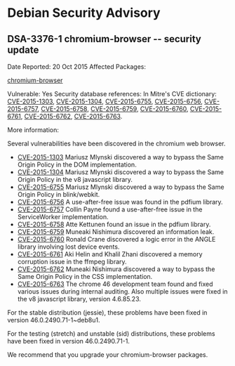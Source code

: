 
Debian Security Advisory
========================


DSA-3376-1 chromium-browser -- security update
----------------------------------------------



Date Reported:
20 Oct 2015
Affected Packages:

[chromium-browser](https://packages.debian.org/src:chromium-browser)

Vulnerable:
Yes
Security database references:
In Mitre's CVE dictionary: [CVE-2015-1303](https://security-tracker.debian.org/tracker/CVE-2015-1303), [CVE-2015-1304](https://security-tracker.debian.org/tracker/CVE-2015-1304), [CVE-2015-6755](https://security-tracker.debian.org/tracker/CVE-2015-6755), [CVE-2015-6756](https://security-tracker.debian.org/tracker/CVE-2015-6756), [CVE-2015-6757](https://security-tracker.debian.org/tracker/CVE-2015-6757), [CVE-2015-6758](https://security-tracker.debian.org/tracker/CVE-2015-6758), [CVE-2015-6759](https://security-tracker.debian.org/tracker/CVE-2015-6759), [CVE-2015-6760](https://security-tracker.debian.org/tracker/CVE-2015-6760), [CVE-2015-6761](https://security-tracker.debian.org/tracker/CVE-2015-6761), [CVE-2015-6762](https://security-tracker.debian.org/tracker/CVE-2015-6762), [CVE-2015-6763](https://security-tracker.debian.org/tracker/CVE-2015-6763).  

More information:

Several vulnerabilities have been discovered in the chromium web browser.


* [CVE-2015-1303](https://security-tracker.debian.org/tracker/CVE-2015-1303)
Mariusz Mlynski discovered a way to bypass the Same Origin Policy
 in the DOM implementation.
* [CVE-2015-1304](https://security-tracker.debian.org/tracker/CVE-2015-1304)
Mariusz Mlynski discovered a way to bypass the Same Origin Policy
 in the v8 javascript library.
* [CVE-2015-6755](https://security-tracker.debian.org/tracker/CVE-2015-6755)
Mariusz Mlynski discovered a way to bypass the Same Origin Policy
 in blink/webkit.
* [CVE-2015-6756](https://security-tracker.debian.org/tracker/CVE-2015-6756)
A use-after-free issue was found in the pdfium library.
* [CVE-2015-6757](https://security-tracker.debian.org/tracker/CVE-2015-6757)
Collin Payne found a use-after-free issue in the ServiceWorker
 implementation.
* [CVE-2015-6758](https://security-tracker.debian.org/tracker/CVE-2015-6758)
Atte Kettunen found an issue in the pdfium library.
* [CVE-2015-6759](https://security-tracker.debian.org/tracker/CVE-2015-6759)
Muneaki Nishimura discovered an information leak.
* [CVE-2015-6760](https://security-tracker.debian.org/tracker/CVE-2015-6760)
Ronald Crane discovered a logic error in the ANGLE library
 involving lost device events.
* [CVE-2015-6761](https://security-tracker.debian.org/tracker/CVE-2015-6761)
Aki Helin and Khalil Zhani discovered a memory corruption issue in
 the ffmpeg library.
* [CVE-2015-6762](https://security-tracker.debian.org/tracker/CVE-2015-6762)
Muneaki Nishimura discovered a way to bypass the Same Origin Policy
 in the CSS implementation.
* [CVE-2015-6763](https://security-tracker.debian.org/tracker/CVE-2015-6763)
The chrome 46 development team found and fixed various issues
 during internal auditing. Also multiple issues were fixed in
 the v8 javascript library, version 4.6.85.23.


For the stable distribution (jessie), these problems have been fixed in
version 46.0.2490.71-1~deb8u1.


For the testing (stretch) and unstable (sid) distributions, these
problems have been fixed in version 46.0.2490.71-1.


We recommend that you upgrade your chromium-browser packages.





